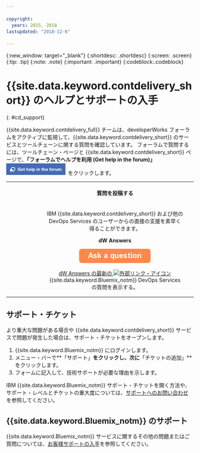 ```yaml
---

copyright:
  years: 2015, 2018
lastupdated: "2018-12-6"

---
```


{:new_window: target="_blank"}
{:shortdesc: .shortdesc}
{:screen: .screen}
{:tip: .tip}
{:note: .note}
{:important: .important}
{:codeblock:.codeblock}


# {{site.data.keyword.contdelivery_short}} のヘルプとサポートの入手    
{: #cd_support}  

{{site.data.keyword.contdelivery_full}} チームは、developerWorks フォーラムをアクティブに監視して、{{site.data.keyword.contdelivery_short}} のサービスとツールチェーンに関する質問を確認しています。 フォーラムで質問するには、ツールチェーン・ページと {{site.data.keyword.contdelivery_short}} ページで、**「フォーラムでヘルプを利用 (Get help in the forum)」** ![**フォーラムでヘルプを利用 (Get help in the forum)** ボタン](images/get_help_in_the_forum.png) をクリックします。

<table>
<tr>
<th style="width:20%"> &nbsp; &nbsp; &nbsp;</th>
 <th style="text-align:center;width=60%">
 <strong>質問を投稿する</strong> </th>
<th> &nbsp; &nbsp; &nbsp;</th>
</tr>
<tr>
<td> </td>
  <td align="center">
  <p>IBM {{site.data.keyword.contdelivery_short}} および他の DevOps Services のユーザーからの直接の支援を素早く得ることができます。</p>
  <b>dW Answers</b>
  <p>
   <a class="xref" href="https://developer.ibm.com/answers/questions/ask/?topics=devops-services,bluemix" target="_blank" title="(新しいタブまたはウィンドウで開く)"><img class="image" src="images/ask-a-question.png" alt="質問を投稿する"/></a></p>
   <p>
    <a class="xref" href="https://developer.ibm.com/answers/topics/devops-services.html" target="_blank" title="(新しいタブまたはウィンドウで開く)">dW Answers の最新の <img class="image" src="../../icons/launch-glyph.svg" alt="外部リンク・アイコン"/></a> {{site.data.keyword.Bluemix_notm}} DevOps Services の質問を表示する。</p>
 </td>
 <td></td>
    </tr>
  </table>  


## サポート・チケット

より重大な問題がある場合や {{site.data.keyword.contdelivery_short}} サービスで問題が発生した場合は、サポート・チケットをオープンします。    

1. {{site.data.keyword.Bluemix_notm}} にログインします。
1. メニュー・バーで**「サポート」**をクリックし、次に**「チケットの追加」**をクリックします。
1. フォームに記入して、技術サポートが必要な理由を示します。

IBM {{site.data.keyword.Bluemix_notm}} サポート・チケットを開く方法や、サポート・レベルとチケットの重大度については、[サポートへのお問い合わせ](https://cloud.ibm.com/docs/support/index.html#contacting-support) を参照してください。


## {{site.data.keyword.Bluemix_notm}} のサポート
{{site.data.keyword.Bluemix_notm}} サービスに関するその他の問題またはご質問については、[お客様サポートの入手](https://www.{DomainName}/docs/support/index.html#getting-customer-support)を参照してください。
